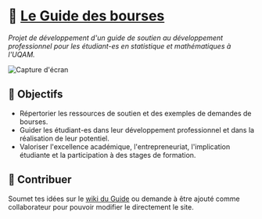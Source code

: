 # :notebook: [Le Guide des bourses](http://olivierbinette.ca/Guide-des-bourses-UQAM/)
*Projet de développement d'un guide de soutien au développement professionnel pour les étudiant-es en statistique et mathématiques à l'UQAM.*

![Capture d'écran](/Guide-des-bourses-UQAM/images/screenshot.png)

## :dart: Objectifs
  - Répertorier les ressources de soutien et des exemples de demandes de bourses.
  - Guider les étudiant-es dans leur développement professionnel et dans la réalisation de leur potentiel.
  - Valoriser l'excellence académique, l'entrepreneuriat, l'implication étudiante et la participation à des stages de formation.

## :wave: Contribuer

Soumet tes idées sur le [wiki du Guide](https://github.com/OlivierBinette/Guide-des-bourses-UQAM/wiki/Accueil) ou demande à être ajouté comme collaborateur pour pouvoir modifier le directement le site.
